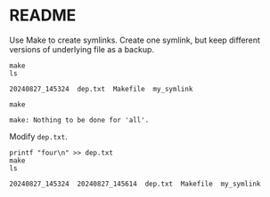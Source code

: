 # README

Use Make to create symlinks. Create one symlink, but keep different versions of underlying file as a backup.

```console
make
ls
```
```
20240827_145324  dep.txt  Makefile  my_symlink
```

```console
make
```
```
make: Nothing to be done for 'all'.
```

Modify `dep.txt`.

```console
printf "four\n" >> dep.txt
make
ls
```
```
20240827_145324  20240827_145614  dep.txt  Makefile  my_symlink
```
